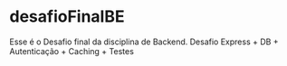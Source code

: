 # desafioFinalBE
Esse é o Desafio final da disciplina de Backend. Desafio  Express + DB + Autenticação +  Caching + Testes
